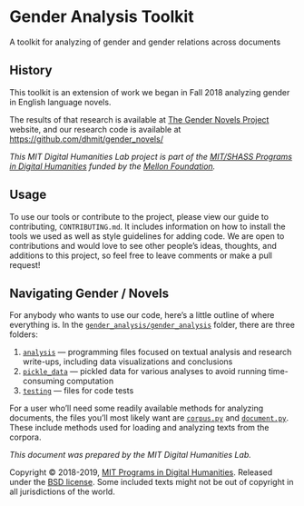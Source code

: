 # Gender Analysis Toolkit
A toolkit for analyzing of gender and gender relations across documents

##  History

This toolkit is an extension of work we began in Fall 2018 analyzing gender in English language novels.

The results of that research is available at [The Gender Novels Project](http://gendernovels.digitalhumanitesmit.org) website, and our research code is available at https://github.com/dhmit/gender_novels/

*This MIT Digital Humanities Lab project is part of the [MIT/SHASS Programs in Digital Humanities](https://digitalhumanities.mit.edu/) funded by the [Mellon Foundation](https://www.mellon.org/).*

## Usage
To use our tools or contribute to the project, please view our guide to contributing, `CONTRIBUTING.md`. It includes information on how to install the tools we used as well as style guidelines for adding code. We are open to contributions and would love to see other people’s ideas, thoughts, and additions to this project, so feel free to leave comments or make a pull request!

## Navigating Gender / Novels

For anybody who wants to use our code, here’s a little outline of where everything is.
In the [`gender_analysis/gender_analysis`](https://github.com/dhmit/gender_analysis/tree/master/gender_analysis) folder, there are three folders: 

1. [`analysis`](https://github.com/dhmit/gender_analysis/tree/master/gender_analysis/analysis) — programming files focused on textual analysis and research write-ups, including data visualizations and conclusions
2. [`pickle_data`](https://github.com/dhmit/gender_analysis/tree/master/gender_analysis/pickle_data) — pickled data for various analyses to avoid running time-consuming computation
3. [`testing`](https://github.com/dhmit/gender_analysis/tree/master/gender_analysis/testing) — files for code tests

For a user who’ll need some readily available methods for analyzing documents, the files you’ll most likely want are [`corpus.py`](https://github.com/dhmit/gender_analysis/blob/master/gender_analysis/corpus.py) and [`document.py`](https://github.com/dhmit/gender_analysis/blob/master/gender_analysis/document.py). These include methods used for loading and analyzing texts from the corpora. 

*This document was prepared by the MIT Digital Humanities Lab.*

Copyright © 2018-2019, [MIT Programs in Digital Humanities](https://digitalhumanities.mit.edu/). Released under the [BSD license](https://github.com/dhmit/gender_novels/blob/master/LICENSE).
Some included texts might not be out of copyright in all jurisdictions of the world.
